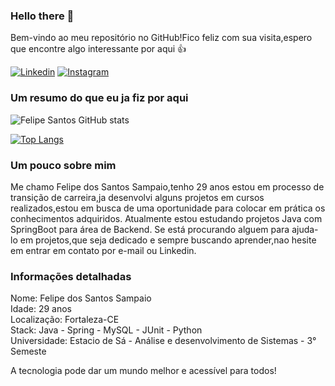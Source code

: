 ### Hello there 👋

Bem-vindo ao meu repositório no GitHub!Fico feliz com sua visita,espero que encontre algo interessante por aqui 👍

[![Linkedin](https://img.shields.io/badge/LinkedIn-0077B5?style=for-the-badge&logo=linkedin&logoColor=white)](https://www.linkedin.com/in/felipesantt/)
[![Instagram](https://img.shields.io/badge/Instagram-E4405F?style=for-the-badge&logo=instagram&logoColor=white)](https://instagram.com/felipesantosk2)


### Um resumo do que eu ja fiz por aqui

![Felipe Santos GitHub stats](https://github-readme-stats.vercel.app/api?username=FelipeSantt&show_icons=true&theme=nightowl)

[![Top Langs](https://github-readme-stats.vercel.app/api/top-langs/?username=FelipeSannt&layout=compact&theme=nightowl)](https://github.com/FelipeSantt/github-readme-stats)



### Um pouco sobre mim

Me chamo Felipe dos Santos Sampaio,tenho 29 anos estou em processo de transição de carreira,ja desenvolvi alguns projetos em cursos realizados,estou em busca de uma oportunidade para colocar em prática os conhecimentos adquiridos. Atualmente estou estudando projetos Java com SpringBoot para área de Backend. Se está procurando alguem para ajuda-lo em projetos,que seja dedicado e sempre buscando aprender,nao hesite em entrar em contato por e-mail ou Linkedin.

### Informações detalhadas
Nome: Felipe dos Santos Sampaio<br/>
Idade: 29 anos <br/>
Localização: Fortaleza-CE <br/>
Stack: Java - Spring - MySQL - JUnit - Python<br/>
Universidade: Estacio de Sá - Análise e desenvolvimento de Sistemas - 3° Semeste


A tecnologia pode dar um mundo melhor e acessível para todos!

